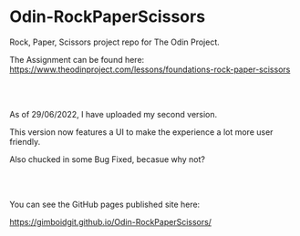 # Odin-RockPaperScissors

Rock, Paper, Scissors project repo for The Odin Project.

The Assignment can be found here:
https://www.theodinproject.com/lessons/foundations-rock-paper-scissors


<br>
<br>


As of 29/06/2022, I have uploaded my second version.

This version now features a UI to make the experience a lot more user friendly.

Also chucked in some Bug Fixed, becasue why not?


<br>
<br>

You can see the GitHub pages published site here:

https://gimboidgit.github.io/Odin-RockPaperScissors/
